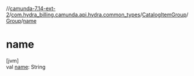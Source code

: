 //[camunda-7.14-ext-2](../../../../index.md)/[com.hydra_billing.camunda.api.hydra.common_types](../../index.md)/[CatalogItemGroup](../index.md)/[Group](index.md)/[name](name.md)

# name

[jvm]\
val [name](name.md): String
